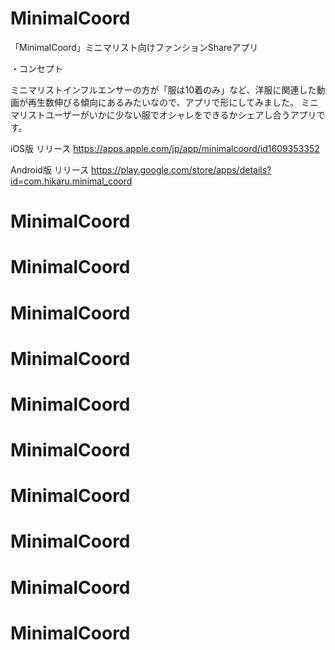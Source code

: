 # MinimalCoord

「MinimalCoord」ミニマリスト向けファンションShareアプリ

・コンセプト

ミニマリストインフルエンサーの方が「服は10着のみ」など、洋服に関連した動画が再生数伸びる傾向にあるみたいなので、アプリで形にしてみました。
ミニマリストユーザーがいかに少ない服でオシャレをできるかシェアし合うアプリです。

iOS版 リリース
https://apps.apple.com/jp/app/minimalcoord/id1609353352

Android版 リリース
https://play.google.com/store/apps/details?id=com.hikaru.minimal_coord 
# MinimalCoord
# MinimalCoord
# MinimalCoord
# MinimalCoord
# MinimalCoord
# MinimalCoord
# MinimalCoord
# MinimalCoord
# MinimalCoord
# MinimalCoord
